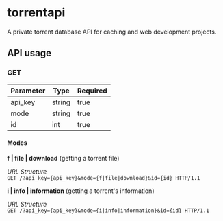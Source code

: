 # torrentapi

A private torrent database API for caching and web development projects.

## API usage

### GET

Parameter | Type   | Required
--------- | ------ | --------
api_key   | string | true
mode      | string | true
id        | int    | true

#### Modes
__f | file | download__ (getting a torrent file)

_URL Structure_  
`GET /?api_key={api_key}&mode={f|file|download}&id={id} HTTP/1.1`

__i | info | information__ (getting a torrent's information)

_URL Structure_  
`GET /?api_key={api_key}&mode={i|info|information}&id={id} HTTP/1.1`
